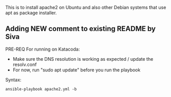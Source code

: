 This is to install apache2 on Ubuntu and also other Debian systems that use apt as package installer.
## Adding NEW comment to existing README by Siva 
PRE-REQ For running on Katacoda:

- Make sure the DNS resolution is working as expected / update the resolv.conf
- For now, run "sudo apt update" before you run the playbook 

Syntax:

```
ansible-playbook apache2.yml -b
```
